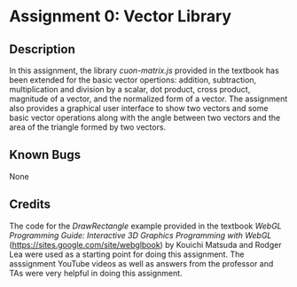 # Assignment 0: Vector Library

## Description
In this assignment, the library <i>cuon-matrix.js</i> provided in the textbook has been extended for the basic vector opertions: addition, subtraction, multiplication and division by a scalar, dot product, cross product, magnitude of a vector, and the normalized form of a vector. The assignment also provides a graphical user interface to show two vectors and some basic vector operations along with the angle between two vectors and the area of the triangle formed by two vectors.

## Known Bugs
None

## Credits
The code for the <i>DrawRectangle</i> example provided in the textbook <i> WebGL Programming Guide: Interactive 3D Graphics Programming with WebGL</i> (https://sites.google.com/site/webglbook) by Kouichi Matsuda and Rodger Lea were used as a starting point for doing this assignment. The asssignment YouTube videos as well as answers from the professor and TAs were very helpful in doing this assignment.
